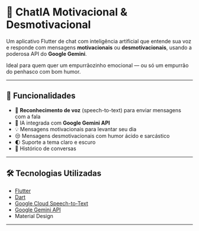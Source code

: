 # 🧠 ChatIA Motivacional & Desmotivacional

Um aplicativo Flutter de chat com inteligência artificial que entende sua voz e responde com mensagens **motivacionais** ou **desmotivacionais**, usando a poderosa API do **Google Gemini**.

Ideal para quem quer um empurrãozinho emocional — ou só um empurrão do penhasco com bom humor.

---

## 🚀 Funcionalidades

- 🎤 **Reconhecimento de voz** (speech-to-text) para enviar mensagens com a fala
- 💬 IA integrada com **Google Gemini API**
- 💡 Mensagens motivacionais para levantar seu dia
- 😒 Mensagens desmotivacionais com humor ácido e sarcástico
- 🌓 Suporte a tema claro e escuro
- 📜 Histórico de conversas

---

## 🛠️ Tecnologias Utilizadas

- [Flutter](https://flutter.dev/)
- [Dart](https://dart.dev/)
- [Google Cloud Speech-to-Text](https://cloud.google.com/speech-to-text)
- [Google Gemini API](https://ai.google.dev/)
- Material Design
---